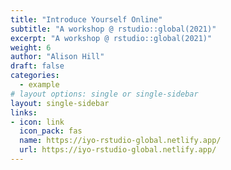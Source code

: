 ```yaml
---
title: "Introduce Yourself Online"
subtitle: "A workshop @ rstudio::global(2021)"
excerpt: "A workshop @ rstudio::global(2021)"
weight: 6
author: "Alison Hill"
draft: false
categories:
  - example
# layout options: single or single-sidebar
layout: single-sidebar
links:
- icon: link
  icon_pack: fas
  name: https://iyo-rstudio-global.netlify.app/
  url: https://iyo-rstudio-global.netlify.app/
---
```



